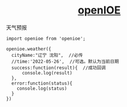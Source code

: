 <h1 align="center">
 <a href="http://www.openioe.net/">
    openIOE
  </a>
</h1>

天气预报


```
import openioe from 'openioe';

openioe.weather({
  cityName:"辽宁 沈阳",  //必传
  //time:'2022-05-26',  //可选。默认为当前日期
  success:function(result){  //成功回调
      console.log(result)
  },
  error:function(status){
    console.log(status)
  }
})
```

